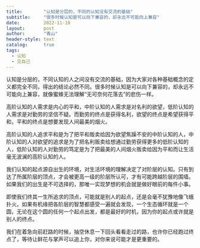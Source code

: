 ```yaml
---
title:        "认知是分层的，不同的认知没有交流的基础"
subtitle:     "很多时候认知是可以向下兼容的，却永远不可能向上兼容"
date:         2022-11-10
layout:       post
author:       "青山"
header-style: text
catalog:      true
tags:
  - 认知
  - 见自己
---
```


认知是分层的，不同认知的人之间没有交流的基础，因为大家对各种基础概念的定义都完全不同，得出的结论必然不同。很多时候认知是可以向下兼容的，却永远不可能向上兼容，就像蜜蜂无法理解“无可奈何花落去”的悲伤一样。

高阶认知的人需求是内心的平和，中阶认知的人需求是对名利的欲望，低阶认知的人需求是对勤劳的坚信不疑。而勤劳的终点是获得名利，欲望的终点是希望获得平和，平和的终点是想要发现人间最美的烟火。

高阶认知的人追求平和是为了把平和贩卖给因为欲望焦躁不安的中阶认知的人，中阶认知的人对欲望的追求是为了把名利贩卖给想通过勤劳获得更多的低阶认知的人，低阶认知的人对勤劳的笃定是为了把最美的人间烟火贩卖给因为平和而让生活毫无波澜的高阶认知的人。

我们认知的起点源自出生的环境，对生活环境的理解决定了对阶层的认知。只有到达了所属阶层的顶点，才会被更高一级的阶层所认可，才有可能跨越阶层的围墙。如果我们的出生是不可选择的，那唯一实现梦想的机会就是做好眼前的每件小事。

即使我们终其一生所追求的顶点，可能就是别人的起点，还是会毫不犹豫地像飞蛾扑火。如果有机缘把各阶层的智慧都感受一遍就会发现，一个生态循环就是一个圆，无论在这个圆的任何一个起点出发，都是最好的时机，因为你的起点或许就是别人的终点。

我们在着急向前赶路的时候，抽空休息一下回头看看走过的路，也许你已经跑过终点了，等待让鲜花与掌声可以追上你，对你来说可能才是更重要的。